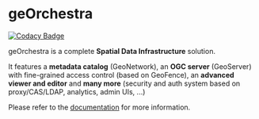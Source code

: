 # geOrchestra

[![Codacy Badge](https://app.codacy.com/project/badge/Grade/cd93d7fdbd3a44e48991f3146251c79e)](https://www.codacy.com/gh/georchestra/georchestra/dashboard?utm_source=github.com&amp;utm_medium=referral&amp;utm_content=georchestra/georchestra&amp;utm_campaign=Badge_Grade)

geOrchestra is a complete **Spatial Data Infrastructure** solution.

It features a **metadata catalog** (GeoNetwork), an **OGC server** (GeoServer) with fine-grained access control (based on GeoFence), an **advanced viewer and editor** and **many more** (security and auth system based on proxy/CAS/LDAP, analytics, admin UIs, ...)

Please refer to the [documentation](docsv1/index.md) for more information.
